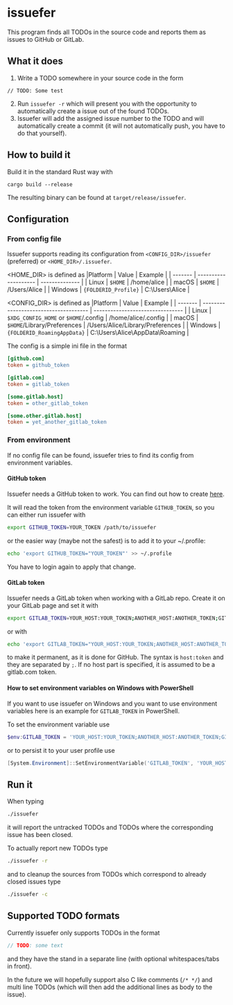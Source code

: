 # issuefer

This program finds all TODOs in the source code and reports them as issues to GitHub or GitLab.

## What it does

1. Write a TODO somewhere in your source code in the form
```
// TODO: Some test
```
2. Run `issuefer -r` which will present you with the opportunity to automatically create a issue out of the found TODOs.
3. Issuefer will add the assigned issue number to the TODO and will automatically create a commit (it will not automatically push, you have to do that yourself).

## How to build it

Build it in the standard Rust way with
```
cargo build --release
```
The resulting binary can be found at `target/release/issuefer`.

## Configuration

### From config file

Issuefer supports reading its configuration from `<CONFIG_DIR>/issuefer` (preferred) or `<HOME_DIR>/.issuefer`.

<HOME_DIR> is defined as
|Platform | Value                | Example        |
| ------- | -------------------- | -------------- |
| Linux   | `$HOME`              | /home/alice    |
| macOS   | `$HOME`              | /Users/Alice   |
| Windows | `{FOLDERID_Profile}` | C:\Users\Alice |

<CONFIG_DIR> is defined as
|Platform | Value                                 | Example                          |
| ------- | ------------------------------------- | -------------------------------- |
| Linux   | `$XDG_CONFIG_HOME` or `$HOME`/.config | /home/alice/.config              |
| macOS   | `$HOME`/Library/Preferences           | /Users/Alice/Library/Preferences |
| Windows | `{FOLDERID_RoamingAppData}`           | C:\Users\Alice\AppData\Roaming   |

The config is a simple ini file in the format

```ini
[github.com]
token = github_token

[gitlab.com]
token = gitlab_token

[some.gitlab.host]
token = other_gitlab_token

[some.other.gitlab.host]
token = yet_another_gitlab_token
```

### From environment

If no config file can be found, issuefer tries to find its config from environment variables.

#### GitHub token

Issuefer needs a GitHub token to work. You can find out how to create [here](https://help.github.com/en/github/authenticating-to-github/creating-a-personal-access-token-for-the-command-line).

It will read the token from the environment variable `GITHUB_TOKEN`, so you can either run issuefer with
```bash
export GITHUB_TOKEN=YOUR_TOKEN /path/to/issuefer
```

or the easier way (maybe not the safest) is to add it to your ~/.profile:
```bash
echo 'export GITHUB_TOKEN="YOUR_TOKEN"' >> ~/.profile
```
You have to login again to apply that change.

#### GitLab token

Issuefer needs a GitLab token when working with a GitLab repo. Create it on your GitLab page and set it with

```bash
export GITLAB_TOKEN=YOUR_HOST:YOUR_TOKEN;ANOTHER_HOST:ANOTHER_TOKEN;GITLAB_COM_TOKEN /path/to/issuefer
```

or with
```bash
echo 'export GITLAB_TOKEN="YOUR_HOST:YOUR_TOKEN;ANOTHER_HOST:ANOTHER_TOKEN;GITLAB_COM_TOKEN"' >> ~/.profile
```
to make it permanent, as it is done for GitHub. The syntax is `host:token` and they are separated by `;`. If no host part is specified, it is assumed to be a gitlab.com token.

#### How to set environment variables on Windows with PowerShell

If you want to use issuefer on Windows and you want to use environment variables here is an example for `GITLAB_TOKEN` in PowerShell.

To set the environment variable use

```powershell
$env:GITLAB_TOKEN = 'YOUR_HOST:YOUR_TOKEN;ANOTHER_HOST:ANOTHER_TOKEN;GITLAB_COM_TOKEN'
```

or to persist it to your user profile use

```powershell
[System.Environment]::SetEnvironmentVariable('GITLAB_TOKEN', 'YOUR_HOST:YOUR_TOKEN;ANOTHER_HOST:ANOTHER_TOKEN;GITLAB_COM_TOKEN', [System.EnvironmentVariableTarget]::User)
```

## Run it

When typing

```bash
./issuefer
```

it will report the untracked TODOs and TODOs where the corresponding issue has been closed.

To actually report new TODOs type
```bash
./issuefer -r
```

and to cleanup the sources from TODOs which correspond to already closed issues type
```bash
./issuefer -c
```

## Supported TODO formats

Currently issuefer only supports TODOs in the format
```CPP
// TODO: some text
```

and they have the stand in a separate line (with optional whitespaces/tabs in front).

In the future we will hopefully support also C like comments (`/* */`) and multi line TODOs (which will then add the additional lines as body to the issue).